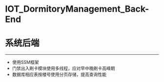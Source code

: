 # IOT_DormitoryManagement_Back-End
# 系统后端
---
- 使用SSM框架
- 门禁出入刷卡模块使用多线程，应对早中晚刷卡高峰期
- 数据库相应表按楼号使用分页存储，提高查询性能
